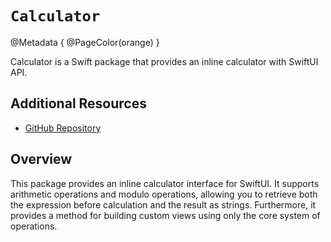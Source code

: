 # ``Calculator``

@Metadata {
    @PageColor(orange)
}

Calculator is a Swift package that provides an inline calculator with SwiftUI API.

## Additional Resources

- [GitHub Repository](https://github.com/cybozu/Calculator)

## Overview

This package provides an inline calculator interface for SwiftUI. It supports arithmetic operations and modulo operations, allowing you to retrieve both the expression before calculation and the result as strings. Furthermore, it provides a method for building custom views using only the core system of operations.
